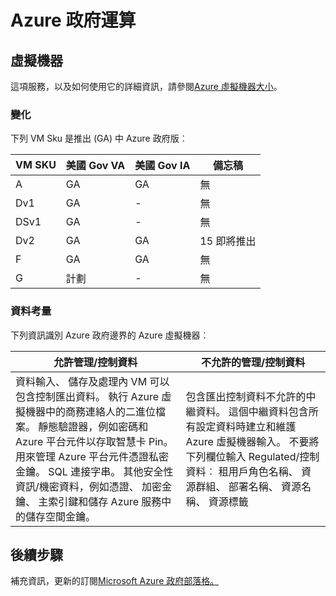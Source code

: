 <properties
    pageTitle="Azure 政府文件 |Microsoft Azure"
    description="此提供功能及指引的比較開發 Azure 政府版的應用程式"
    services="Azure-Government"
    cloud="gov" 
    documentationCenter=""
    authors="ryansoc"
    manager="zakramer"
    editor=""/>

<tags
    ms.service="multiple"
    ms.devlang="na"
    ms.topic="article"
    ms.tgt_pltfrm="na"
    ms.workload="azure-government"
    ms.date="09/29/2016"
    ms.author="ryansoc"/>


#  <a name="azure-government-compute"></a>Azure 政府運算

##  <a name="virtual-machines"></a>虛擬機器

這項服務，以及如何使用它的詳細資訊，請參閱[Azure 虛擬機器大小](../virtual-machines/virtual-machines-windows-sizes.md)。

### <a name="variations"></a>變化

下列 VM Sku 是推出 (GA) 中 Azure 政府版︰

VM SKU|美國 Gov VA|美國 Gov IA|備忘稿
---|---|---|---
A|GA|GA|無
Dv1|GA|-|無
DSv1|GA|-|無
Dv2|GA|GA|15 即將推出
F|GA|GA|無
G|計劃|-|無

###  <a name="data-considerations"></a>資料考量

下列資訊識別 Azure 政府邊界的 Azure 虛擬機器︰

| 允許管理/控制資料 | 不允許的管理/控制資料 |
|--------------------------------------------------------------------------------------|-----------------------------------------------------------------------------------------------------------------------------------------------------------------------------------------------------------------------------------------------------------------------------------------------------------------|
| 資料輸入、 儲存及處理內 VM 可以包含控制匯出資料。 執行 Azure 虛擬機器中的商務連絡人的二進位檔案。 靜態驗證器，例如密碼和 Azure 平台元件以存取智慧卡 Pin。 用來管理 Azure 平台元件憑證私密金鑰。 SQL 連接字串。  其他安全性資訊/機密資料，例如憑證、 加密金鑰、 主索引鍵和儲存 Azure 服務中的儲存空間金鑰。  | 包含匯出控制資料不允許的中繼資料。 這個中繼資料包含所有設定資料時建立和維護 Azure 虛擬機器輸入。  不要將下列欄位輸入 Regulated/控制資料︰ 租用戶角色名稱、 資源群組、 部署名稱、 資源名稱、 資源標籤  

## <a name="next-steps"></a>後續步驟

補充資訊，更新的訂閱<a href="https://blogs.msdn.microsoft.com/azuregov/">Microsoft Azure 政府部落格。</a>

